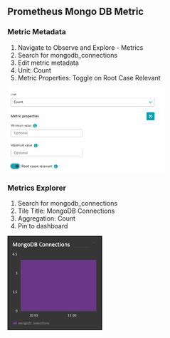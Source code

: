 ## Prometheus Mongo DB Metric

### Metric Metadata
1. Navigate to Observe and Explore - Metrics
2. Search for mongodb_connections
3. Edit metric metadata
4. Unit: Count
5. Metric Properties: Toggle on Root Case Relevant

![mongometa](../../../assets/images/mongometa.png)

### Metrics Explorer
1. Search for mongodb_connections
2. Tile Title: MongoDB Connections
3. Aggregation: Count
4. Pin to dashboard

![mongotile](../../../assets/images/mongotile.png)
